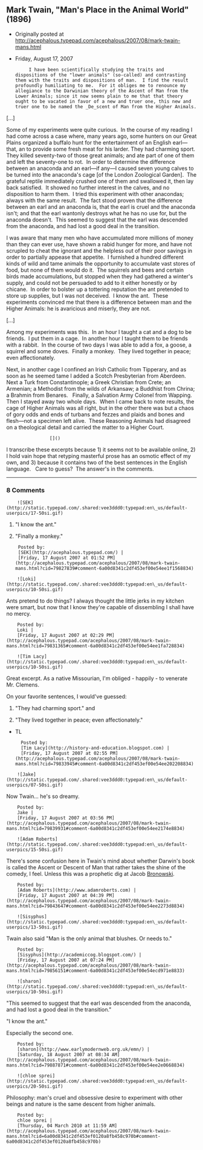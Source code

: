 ## Mark Twain, "Man's Place in the Animal World" (1896)

 * Originally posted at http://acephalous.typepad.com/acephalous/2007/08/mark-twain-mans.html
 * Friday, August 17, 2007



			I have been scientifically studying the traits and dispositions of the "lower animals" (so-called) and contrasting them with the traits and dispositions of man.  I find the result profoundly humiliating to me.  For it obliges me to renounce my allegiance to the Darwinian theory of the Ascent of Man from the Lower Animals; since it now seems plain to me that that theory ought to be vacated in favor of a new and truer one, this new and truer one to be named the _De_scent of Man from the Higher Animals.

[...]

Some of my experiments were quite curious.  In the course of my reading I had come across a case where, many years ago, some hunters on our Great Plains organized a buffalo hunt for the entertainment of an English earl—that, an to provide some fresh meat for his larder. They had charming sport.  They killed seventy-two of those great animals; and ate part of one of them and left the seventy-one to rot.  In order to determine the difference between an anaconda and an earl—if any—I caused seven young calves to be turned into the anaconda's cage [of the London Zoological Garden].  The grateful reptile immediately crushed one of them and swallowed it, then lay back satisfied.  It showed no further interest in the calves, and no disposition to harm them.  I tried this experiment with other anacondas; always with the same result.  The fact stood proven that the difference between an earl and an anaconda is, that the earl is cruel and the anaconda isn't; and that the earl wantonly destroys what he has no use for, but the anaconda doesn't.  This seemed to suggest that the earl was descended from the anaconda, and had lost a good deal in the transition.

I was aware that many men who have accumulated more millions of money than they can ever use, have shown a rabid hunger for more, and have not scrupled to cheat the ignorant and the helpless out of their poor savings in order to partially appease that appetite.  I furnished a hundred different kinds of wild and tame animals the opportunity to accumulate vast stores of food, but none of them would do it.  The squirrels and bees and certain birds made accumulations, but stopped when they had gathered a winter's supply, and could not be persuaded to add to it either honestly or by chicane.  In order to bolster up a tottering reputation the ant pretended to store up supplies, but I was not deceived.  I know the ant.  These experiments convinced me that there is a difference between man and the Higher Animals: he is avaricious and miserly, they are not.

[...]

Among my experiments was this.  In an hour I taught a cat and a dog to be friends.  I put them in a cage.  In another hour I taught them to be friends with a rabbit.  In the course of two days I was able to add a fox, a goose, a squirrel and some doves.  Finally a monkey.  They lived together in peace; even affectionately.

Next, in another cage I confined an Irish Catholic from Tipperary, and as soon as he seemed tame I added a Scotch Presbyterian from Aberdeen.  Next a Turk from Constantinople; a Greek Christian from Crete; an Armenian; a Methodist from the wilds of Arkansaw; a Buddhist from Chrina; a Brahmin from Benares.   Finally, a Salvation Army Colonel from Wapping.  Then I stayed away two whole days.  When I came back to note results, the cage of Higher Animals was all right, but in the other there was but a chaos of gory odds and ends of turbans and fezzes and plaids and bones and flesh—not a specimen left alive.  These Reasoning Animals had disagreed on a theological detail and carried the matter to a Higher Court.
		

					[]()
			

I transcribe these excerpts because 1) it seems not to be available online, 2) I hold vain hope that retyping masterful prose has an osmotic effect of my own, and 3) because it contains two of the best sentences in the English language.   Care to guess?  The answer's in the comments.

			

* * *

### 8 Comments 

		

                
[]()

	

		![SEK](http://static.typepad.com/.shared:vee3ddd0:typepad:en\_us/default-userpics/17-50si.gif)
	

	

		
1. "I know the ant."

2. "Finally a monkey."

	

		Posted by:
		[SEK](http://acephalous.typepad.com/) |
		[Friday, 17 August 2007 at 01:52 PM](http://acephalous.typepad.com/acephalous/2007/08/mark-twain-mans.html?cid=79827839#comment-6a00d8341c2df453ef00e54ee1f1568834)

[]()

	

		![Loki](http://static.typepad.com/.shared:vee3ddd0:typepad:en\_us/default-userpics/10-50si.gif)
	

	

		

Ants pretend to do things?  I always thought the little jerks in my kitchen were smart, but now that I know they're capable of dissembling I shall have no mercy.  

	

		Posted by:
		Loki |
		[Friday, 17 August 2007 at 02:29 PM](http://acephalous.typepad.com/acephalous/2007/08/mark-twain-mans.html?cid=79831365#comment-6a00d8341c2df453ef00e54ee1fa728834)

[]()

	

		![Tim Lacy](http://static.typepad.com/.shared:vee3ddd0:typepad:en\_us/default-userpics/10-50si.gif)
	

	

		

Great excerpt.  As a native Missourian, I'm obliged - happily - to venerate Mr. Clemens.  

On your favorite sentences, I would've guessed:

1. "They had charming sport." and  

2. "They lived together in peace; even affectionately."

- TL

	

		Posted by:
		[Tim Lacy](http://history-and-education.blogspot.com) |
		[Friday, 17 August 2007 at 02:55 PM](http://acephalous.typepad.com/acephalous/2007/08/mark-twain-mans.html?cid=79833945#comment-6a00d8341c2df453ef00e54ee202208834)

[]()

	

		![Jake](http://static.typepad.com/.shared:vee3ddd0:typepad:en\_us/default-userpics/07-50si.gif)
	

	

		

Now Twain... he's so dreamy. 

	

		Posted by:
		Jake |
		[Friday, 17 August 2007 at 03:56 PM](http://acephalous.typepad.com/acephalous/2007/08/mark-twain-mans.html?cid=79839931#comment-6a00d8341c2df453ef00e54ee2174e8834)

[]()

	

		![Adam Roberts](http://static.typepad.com/.shared:vee3ddd0:typepad:en\_us/default-userpics/15-50si.gif)
	

	

		

There's some confusion here in Twain's mind about whether Darwin's book is called the Ascent or Descent of Man that rather takes the shine of the comedy, I feel.  Unless this was a prophetic dig at Jacob  [Bronowski](http://en.wikipedia.org/wiki/The\_Ascent\_of\_Man).

	

		Posted by:
		[Adam Roberts](http://www.adamroberts.com) |
		[Friday, 17 August 2007 at 04:39 PM](http://acephalous.typepad.com/acephalous/2007/08/mark-twain-mans.html?cid=79843647#comment-6a00d8341c2df453ef00e54ee2273d8834)

[]()

	

		![Sisyphus](http://static.typepad.com/.shared:vee3ddd0:typepad:en\_us/default-userpics/13-50si.gif)
	

	

		

Twain also said "Man is the only animal that blushes. Or needs to." 

	

		Posted by:
		[Sisyphus](http://academiccog.blogspot.com/) |
		[Friday, 17 August 2007 at 07:24 PM](http://acephalous.typepad.com/acephalous/2007/08/mark-twain-mans.html?cid=79856151#comment-6a00d8341c2df453ef00e54ecd971e8833)

[]()

	

		![sharon](http://static.typepad.com/.shared:vee3ddd0:typepad:en\_us/default-userpics/10-50si.gif)
	

	

		

"This seemed to suggest that the earl was descended from the anaconda, and had lost a good deal in the transition."

"I know the ant."

Especially the second one.

	

		Posted by:
		[sharon](http://www.earlymodernweb.org.uk/emn/) |
		[Saturday, 18 August 2007 at 08:34 AM](http://acephalous.typepad.com/acephalous/2007/08/mark-twain-mans.html?cid=79887871#comment-6a00d8341c2df453ef00e54ee2e0668834)

[]()

	

		![chloe sprei](http://static.typepad.com/.shared:vee3ddd0:typepad:en\_us/default-userpics/20-50si.gif)
	

	

		

Philosophy: man's cruel and obsessive desire to experiment with other beings and nature is the same descent from higher animals.

	

		Posted by:
		chloe sprei |
		[Thursday, 04 March 2010 at 11:59 AM](http://acephalous.typepad.com/acephalous/2007/08/mark-twain-mans.html?cid=6a00d8341c2df453ef0120a8fb458c970b#comment-6a00d8341c2df453ef0120a8fb458c970b)

		

        
